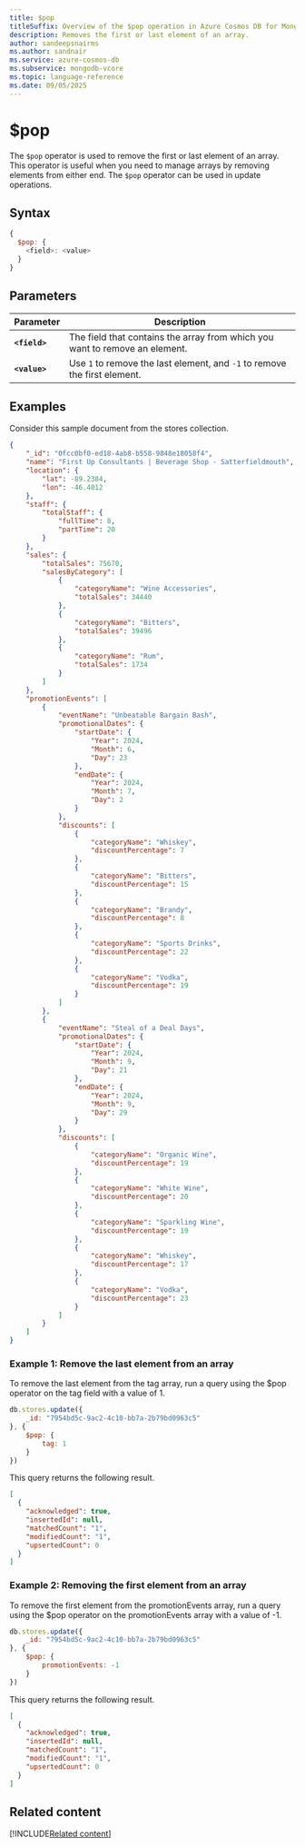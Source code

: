 ```yaml
---
title: $pop
titleSuffix: Overview of the $pop operation in Azure Cosmos DB for MongoDB (vCore)
description: Removes the first or last element of an array.
author: sandeepsnairms
ms.author: sandnair
ms.service: azure-cosmos-db
ms.subservice: mongodb-vcore
ms.topic: language-reference
ms.date: 09/05/2025
---
```


# $pop

The `$pop` operator is used to remove the first or last element of an array. This operator is useful when you need to manage arrays by removing elements from either end. The `$pop` operator can be used in update operations.

## Syntax

```javascript
{
  $pop: {
    <field>: <value>
  }
}
```

## Parameters

| Parameter | Description |
| --- | --- |
| **`<field>`** | The field that contains the array from which you want to remove an element. |
| **`<value>`** | Use `1` to remove the last element, and `-1` to remove the first element. |

## Examples

Consider this sample document from the stores collection.

```json
{
    "_id": "0fcc0bf0-ed18-4ab8-b558-9848e18058f4",
    "name": "First Up Consultants | Beverage Shop - Satterfieldmouth",
    "location": {
        "lat": -89.2384,
        "lon": -46.4012
    },
    "staff": {
        "totalStaff": {
            "fullTime": 8,
            "partTime": 20
        }
    },
    "sales": {
        "totalSales": 75670,
        "salesByCategory": [
            {
                "categoryName": "Wine Accessories",
                "totalSales": 34440
            },
            {
                "categoryName": "Bitters",
                "totalSales": 39496
            },
            {
                "categoryName": "Rum",
                "totalSales": 1734
            }
        ]
    },
    "promotionEvents": [
        {
            "eventName": "Unbeatable Bargain Bash",
            "promotionalDates": {
                "startDate": {
                    "Year": 2024,
                    "Month": 6,
                    "Day": 23
                },
                "endDate": {
                    "Year": 2024,
                    "Month": 7,
                    "Day": 2
                }
            },
            "discounts": [
                {
                    "categoryName": "Whiskey",
                    "discountPercentage": 7
                },
                {
                    "categoryName": "Bitters",
                    "discountPercentage": 15
                },
                {
                    "categoryName": "Brandy",
                    "discountPercentage": 8
                },
                {
                    "categoryName": "Sports Drinks",
                    "discountPercentage": 22
                },
                {
                    "categoryName": "Vodka",
                    "discountPercentage": 19
                }
            ]
        },
        {
            "eventName": "Steal of a Deal Days",
            "promotionalDates": {
                "startDate": {
                    "Year": 2024,
                    "Month": 9,
                    "Day": 21
                },
                "endDate": {
                    "Year": 2024,
                    "Month": 9,
                    "Day": 29
                }
            },
            "discounts": [
                {
                    "categoryName": "Organic Wine",
                    "discountPercentage": 19
                },
                {
                    "categoryName": "White Wine",
                    "discountPercentage": 20
                },
                {
                    "categoryName": "Sparkling Wine",
                    "discountPercentage": 19
                },
                {
                    "categoryName": "Whiskey",
                    "discountPercentage": 17
                },
                {
                    "categoryName": "Vodka",
                    "discountPercentage": 23
                }
            ]
        }
    ]
}
```

### Example 1: Remove the last element from an array

To remove the last element from the tag array, run a query using the $pop operator on the tag field with a value of 1.

```javascript
db.stores.update({
    _id: "7954bd5c-9ac2-4c10-bb7a-2b79bd0963c5"
}, {
    $pop: {
        tag: 1
    }
})
```

This query returns the following result.

```json
[
  {
    "acknowledged": true,
    "insertedId": null,
    "matchedCount": "1",
    "modifiedCount": "1",
    "upsertedCount": 0
  }
]

```

### Example 2: Removing the first element from an array

To remove the first element from the promotionEvents array, run a query using the $pop operator on the promotionEvents array with a value of -1.

```javascript
db.stores.update({
    _id: "7954bd5c-9ac2-4c10-bb7a-2b79bd0963c5"
}, {
    $pop: {
        promotionEvents: -1
    }
})
```

This query returns the following result.

```json
[
  {
    "acknowledged": true,
    "insertedId": null,
    "matchedCount": "1",
    "modifiedCount": "1",
    "upsertedCount": 0
  }
]
```

## Related content

[!INCLUDE[Related content](../includes/related-content.md)]
